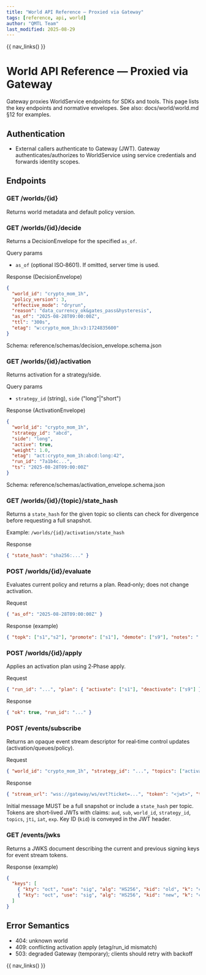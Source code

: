 ```yaml
---
title: "World API Reference — Proxied via Gateway"
tags: [reference, api, world]
author: "QMTL Team"
last_modified: 2025-08-29
---
```


{{ nav_links() }}

# World API Reference — Proxied via Gateway

Gateway proxies WorldService endpoints for SDKs and tools. This page lists the key endpoints and normative envelopes. See also: docs/world/world.md §12 for examples.

## Authentication

- External callers authenticate to Gateway (JWT). Gateway authenticates/authorizes to WorldService using service credentials and forwards identity scopes.

## Endpoints

### GET /worlds/{id}
Returns world metadata and default policy version.

### GET /worlds/{id}/decide
Returns a DecisionEnvelope for the specified `as_of`.

Query params
- `as_of` (optional ISO‑8601). If omitted, server time is used.

Response (DecisionEnvelope)
```json
{
  "world_id": "crypto_mom_1h",
  "policy_version": 3,
  "effective_mode": "dryrun",
  "reason": "data_currency_ok&gates_pass&hysteresis",
  "as_of": "2025-08-28T09:00:00Z",
  "ttl": "300s",
  "etag": "w:crypto_mom_1h:v3:1724835600"
}
```
Schema: reference/schemas/decision_envelope.schema.json

### GET /worlds/{id}/activation
Returns activation for a strategy/side.

Query params
- `strategy_id` (string), `side` ("long"|"short")

Response (ActivationEnvelope)
```json
{
  "world_id": "crypto_mom_1h",
  "strategy_id": "abcd",
  "side": "long",
  "active": true,
  "weight": 1.0,
  "etag": "act:crypto_mom_1h:abcd:long:42",
  "run_id": "7a1b4c...",
  "ts": "2025-08-28T09:00:00Z"
}
```
Schema: reference/schemas/activation_envelope.schema.json

### GET /worlds/{id}/{topic}/state_hash
Returns a `state_hash` for the given topic so clients can check for divergence before requesting a full snapshot.

Example: `/worlds/{id}/activation/state_hash`

Response
```json
{ "state_hash": "sha256:..." }
```

### POST /worlds/{id}/evaluate
Evaluates current policy and returns a plan. Read‑only; does not change activation.

Request
```json
{ "as_of": "2025-08-28T09:00:00Z" }
```

Response (example)
```json
{ "topk": ["s1","s2"], "promote": ["s1"], "demote": ["s9"], "notes": "..." }
```

### POST /worlds/{id}/apply
Applies an activation plan using 2‑Phase apply.

Request
```json
{ "run_id": "...", "plan": { "activate": ["s1"], "deactivate": ["s9"] } }
```

Response
```json
{ "ok": true, "run_id": "..." }
```

### POST /events/subscribe
Returns an opaque event stream descriptor for real‑time control updates (activation/queues/policy).

Request
```json
{ "world_id": "crypto_mom_1h", "strategy_id": "...", "topics": ["activation", "queues"] }
```

Response
```json
{ "stream_url": "wss://gateway/ws/evt?ticket=...", "token": "<jwt>", "topics": ["activation"], "expires_at": "...", "fallback_url": "wss://gateway/ws" }
```
Initial message MUST be a full snapshot or include a `state_hash` per topic. Tokens are short‑lived JWTs with claims: `aud`, `sub`, `world_id`, `strategy_id`, `topics`, `jti`, `iat`, `exp`. Key ID (`kid`) is conveyed in the JWT header.

### GET /events/jwks
Returns a JWKS document describing the current and previous signing keys for event stream tokens.

Response (example)
```json
{
  "keys": [
    { "kty": "oct", "use": "sig", "alg": "HS256", "kid": "old", "k": "czE=" },
    { "kty": "oct", "use": "sig", "alg": "HS256", "kid": "new", "k": "czI=" }
  ]
}
```

## Error Semantics

- 404: unknown world
- 409: conflicting activation apply (etag/run_id mismatch)
- 503: degraded Gateway (temporary); clients should retry with backoff

{{ nav_links() }}
